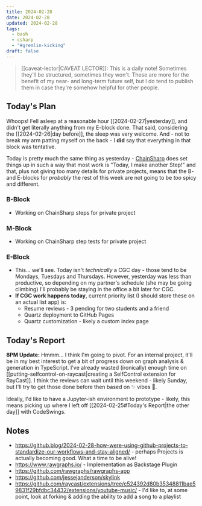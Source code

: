 ```yaml
---
title: 2024-02-28
date: 2024-02-28
updated: 2024-02-28
tags:
  - bash
  - csharp
  - "#gremlin-kicking"
draft: false
---
```


> [[caveat-lector|CAVEAT LECTOR]]: This is a daily note! Sometimes they'll be structured, sometimes they won't. These are more for the benefit of my near- and long-term future self, but I do tend to publish them in case they're somehow helpful for other people.

## Today's Plan

Whoops! Fell asleep at a reasonable hour [[2024-02-27|yesterday]], and didn't get literally anything from my E-block done. That said, considering the [[2024-02-26|day before]], the sleep was very welcome. And - not to break my arm patting myself on the back - I **did** say that everything in that block was tentative.

Today is pretty much the same thing as yesterday - [ChainSharp](https://www.nuget.org/packages/Theauxm.ChainSharp#readme-body-tab) does set things up in such a way that most work is "Today, I make another Step!" and that, plus not giving too many details for private projects, means that the B- and E-blocks for *probably* the rest of this week are not going to be *too* spicy and different.

### B-Block

-  Working on ChainSharp steps for private project

### M-Block

- Working on ChainSharp step tests for private project

### E-Block

- This... we'll see. Today isn't *technically* a CGC day - those tend to be Mondays, Tuesdays and Thursdays. However, yesterday was less than productive, so depending on my partner's schedule (she may be going climbing) I'll probably be staying in the office a bit later for CGC.
- **If CGC work happens today**, current priority list (I should store these on an actual list app) is:
	- Resume reviews - 3 pending for two students and a friend
	- Quartz deployment to GitHub Pages
	- Quartz customization - likely a custom index page

## Today's Report

**8PM Update:** Hmmm... I think I'm going to pivot. For an internal project, it'll be in my best interest to get a bit of progress down on graph analysis & generation in TypeScript. I've already wasted (ironically) enough time on [[putting-selfcontrol-on-raycast|creating a SelfControl extension for RayCast]]. I think the reviews can wait until this weekend - likely Sunday, but I'll try to get those done before then based on ✨ vibes 🌈.

Ideally, I'd like to have a Jupyter-ish environment to prototype - likely, this means picking up where I left off [[2024-02-25#Today's Report|the other day]] with CodeSwings.

## Notes

- https://github.blog/2024-02-28-how-were-using-github-projects-to-standardize-our-workflows-and-stay-aligned/ - perhaps Projects is actually becoming good. What a time to be alive!
- https://www.rawgraphs.io/ - Implementation as Backstage Plugin
- https://github.com/rawgraphs/rawgraphs-app
- https://github.com/jessejanderson/skylink
- https://github.com/raycast/extensions/tree/c524392d80b35348811bae59831f29bfdbc34432/extensions/youtube-music/ - I'd like to, at some point, look at forking & adding the ability to add a song to a playlist